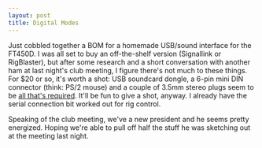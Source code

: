 ```yaml
---
layout: post
title: Digital Modes
---
```

Just cobbled together a BOM for a homemade USB/sound interface for the FT450D. I was all set to buy an off-the-shelf version (Signallink or RigBlaster), but after some research and a short conversation with another ham at last night's club meeting, I figure there's not much to these things. For $20 or so, it's worth a shot: USB soundcard dongle, a 6-pin mini DIN connector (think: PS/2 mouse) and a couple of 3.5mm stereo plugs seem to be [all that's required](http://morsetutor.com/2015/01/yaesu-ft-450d-digital-interface/). It'll be fun to give a shot, anyway. I already have the serial connection bit worked out for rig control.

Speaking of the club meeting, we've a new president and he seems pretty energized. Hoping we're able to pull off half the stuff he was sketching out at the meeting last night.
